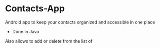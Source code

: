 # Contacts-App

Android app to keep your contacts organized and accessible in one place

- Done in Java

Also allows to add or delete from the list of 












